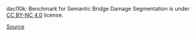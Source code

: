 dacl10k: Benchmark for Semantic Bridge Damage Segmentation is under [CC BY-NC 4.0](https://creativecommons.org/licenses/by-nc/4.0/legalcode) license.

[Source](https://dacl.ai/workshop.html)
